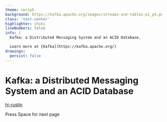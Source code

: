 ```yaml
---
theme: seriph
background: https://kafka.apache.org/images/streams-and-tables-p1_p4.png
class: 'text-center'
highlighter: shiki
lineNumbers: false
info: |
  Kafka: a Distributed Messaging System and an ACID Database.

  Learn more at [Kafka](https://kafka.apache.org/)
drawings:
  persist: false
---
```


# Kafka: a Distributed Messaging System and an ACID Database

[hi-rustin](https://github.com/hi-rustin)

<div class="pt-12">
  <span @click="$slidev.nav.next" class="px-2 py-1 rounded cursor-pointer" hover="bg-white bg-opacity-10">
    Press Space for next page <carbon:arrow-right class="inline"/>
  </span>
</div>
